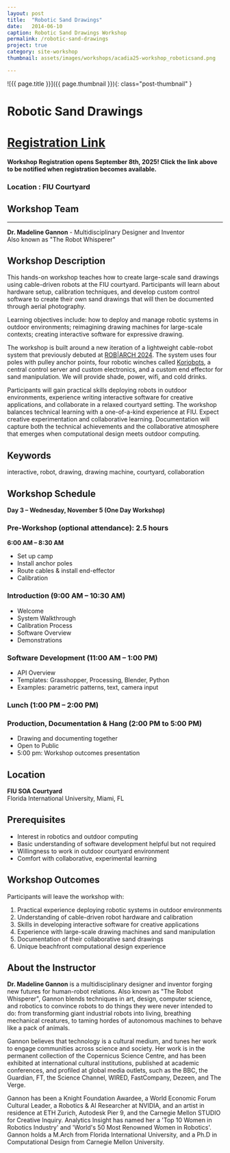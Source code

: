 ```yaml
---
layout: post
title:  "Robotic Sand Drawings"
date:   2014-06-10
caption: Robotic Sand Drawings Workshop
permalink: /robotic-sand-drawings
project: true
category: site-workshop
thumbnail: assets/images/workshops/acadia25-workshop_roboticsand.png

---
```


![{{ page.title }}]({{ page.thumbnail }}){: class="post-thumbnail" }

# Robotic Sand Drawings 

# [Registration Link](https://www.eventbrite.com/e/acadia-2025-workshops-tickets-1559581613589?aff=oddtdtcreator)

**Workshop Registration opens September 8th, 2025! Click the link above to be notified when registration becomes available.**

### Location : FIU Courtyard

## Workshop Team
---

**Dr. Madeline Gannon** - Multidisciplinary Designer and Inventor  
Also known as "The Robot Whisperer"

## Workshop Description
This hands-on workshop teaches how to create large-scale sand drawings using cable-driven robots at the FIU courtyard. Participants will learn about hardware setup, calibration techniques, and develop custom control software to create their own sand drawings that will then be documented through aerial photography.

Learning objectives include: how to deploy and manage robotic systems in outdoor environments; reimagining drawing machines for large-scale contexts; creating interactive software for expressive drawing.

The workshop is built around a new iteration of a lightweight cable-robot system that previously debuted at [ROB&#124;ARCH 2024](https://robarch2024.org/Choreographing-Cable-Robots). The system uses four poles with pulley anchor points, four robotic winches called [Koriobots](https://github.com/madelinegannon/koriobots), a central control server and custom electronics, and a custom end effector for sand manipulation. We will provide shade, power, wifi, and cold drinks.

Participants will gain practical skills deploying robots in outdoor environments, experience writing interactive software for creative applications, and collaborate in a relaxed courtyard setting. The workshop balances technical learning with a one-of-a-kind experience at FIU. Expect creative experimentation and collaborative learning. Documentation will capture both the technical achievements and the collaborative atmosphere that emerges when computational design meets outdoor computing.

## Keywords
interactive, robot, drawing, drawing machine, courtyard, collaboration

## Workshop Schedule
**Day 3 – Wednesday, November 5 (One Day Workshop)**

### Pre-Workshop (optional attendance): 2.5 hours
**6:00 AM – 8:30 AM**
- Set up camp
- Install anchor poles
- Route cables & install end-effector
- Calibration

### Introduction (9:00 AM – 10:30 AM)
- Welcome
- System Walkthrough
- Calibration Process
- Software Overview
- Demonstrations

### Software Development (11:00 AM – 1:00 PM)
- API Overview
- Templates: Grasshopper, Processing, Blender, Python
- Examples: parametric patterns, text, camera input

### Lunch (1:00 PM – 2:00 PM)

### Production, Documentation & Hang (2:00 PM to 5:00 PM)
- Drawing and documenting together
- Open to Public
- 5:00 pm: Workshop outcomes presentation

## Location
**FIU SOA Courtyard**  
Florida International University, Miami, FL

## Prerequisites
- Interest in robotics and outdoor computing
- Basic understanding of software development helpful but not required
- Willingness to work in outdoor courtyard environment
- Comfort with collaborative, experimental learning

## Workshop Outcomes
Participants will leave the workshop with:
1. Practical experience deploying robotic systems in outdoor environments
2. Understanding of cable-driven robot hardware and calibration
3. Skills in developing interactive software for creative applications
4. Experience with large-scale drawing machines and sand manipulation
5. Documentation of their collaborative sand drawings
6. Unique beachfront computational design experience

## About the Instructor
**Dr. Madeline Gannon** is a multidisciplinary designer and inventor forging new futures for human-robot relations. Also known as "The Robot Whisperer", Gannon blends techniques in art, design, computer science, and robotics to convince robots to do things they were never intended to do: from transforming giant industrial robots into living, breathing mechanical creatures, to taming hordes of autonomous machines to behave like a pack of animals.

Gannon believes that technology is a cultural medium, and tunes her work to engage communities across science and society. Her work is in the permanent collection of the Copernicus Science Centre, and has been exhibited at international cultural institutions, published at academic conferences, and profiled at global media outlets, such as the BBC, the Guardian, FT, the Science Channel, WIRED, FastCompany, Dezeen, and The Verge.

Gannon has been a Knight Foundation Awardee, a World Economic Forum Cultural Leader, a Robotics & AI Researcher at NVIDIA, and an artist in residence at ETH Zurich, Autodesk Pier 9, and the Carnegie Mellon STUDIO for Creative Inquiry. Analytics Insight has named her a &#39;Top 10 Women in Robotics Industry&#39; and &#39;World&#39;s 50 Most Renowned Women in Robotics&#39;. Gannon holds a M.Arch from Florida International University, and a Ph.D in Computational Design from Carnegie Mellon University.

